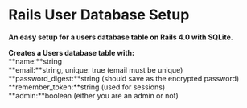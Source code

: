 Rails User Database Setup
=========================

**An easy setup for a users database table on Rails 4.0 with SQLite.**

**Creates a Users database table with:**  
**name:**string  
**email:**string, unique: true (email must be unique)  
**password_digest:**string (should save as the encrypted password)  
**remember_token:**string (used for sessions)  
**admin:**boolean (either you are an admin or not)  